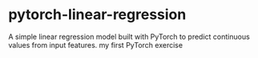 # pytorch-linear-regression
A simple linear regression model built with PyTorch to predict continuous values from input features.  my first PyTorch exercise
